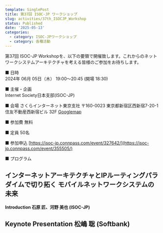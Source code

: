 ```yaml
---
template: SinglePost
title: 第37回 ISOC-JP ワークショップ
slug: activities/37th_ISOCJP_Workshop
status: Published
date: '2025-05-13'
categories:
  - category: ISOC-JPワークショップ
  - category: 各種活動
---
```


第37回 ISOC-JP Workshopを、以下の要領で開催致します。これからのネットワークシステムアーキテクチャを考える皆様のご参加をお待ちします。

■ 日時   
   2024年 06月 05日（木） 19:00～20:45 (開場 18:30)

■ 主催・企画   
   Internet Society日本支部(ISOC-JP)

■ 会場
   さくらインターネット東京支社
   〒160-0023 東京都新宿区西新宿7-20-1 住友不動産西新宿ビル 32F
   [Googlemap](https://goo.gl/maps/Rq2fdcAe1gLDHvgAA)

■ 参加費
   無料

■ 定員
   50名

■ 参加申込
   [https://isoc-jp.connpass.com/event/327642/](https://isoc-jp.connpass.com/event/355505/)

■ プログラム
## インターネットアーキテクチャとIPルーティングパラダイムで切り拓く モバイルネットワークシステムの未来
#### Introduction 石原 匠、河野 美也 (ISOC-JP)
## Keynote Presentation  松嶋 聡 (Softbank)

